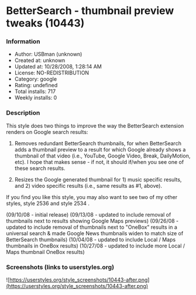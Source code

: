 # BetterSearch - thumbnail preview tweaks (10443)

### Information
- Author: USBman (unknown)
- Created at: unknown
- Updated at: 10/28/2008, 1:28:14 AM
- License: NO-REDISTRIBUTION
- Category: google
- Rating: undefined
- Total installs: 717
- Weekly installs: 0


### Description
This style does two things to improve the way the BetterSearch extension renders on Google search results:

1)  Removes redundant BetterSearch thumbnails, for when BetterSearch adds a thumbnail preview to a result for which Google already shows a thumbnail of that video (i.e., YouTube, Google Video, Break, DailyMotion, etc).  I hope that makes sense - if not, it should if/when you see one of these search results.

2)  Resizes the Google generated thumbnail for 1) music specific results, and 2) video specific results (i.e., same results as #1, above).

If you find you like this style, you may also want to see two of my other styles, style 2536 and style 2534 .

(09/10/08 - initial release)
(09/13/08 - updated to include removal of thumbnails next to results showing Google Maps previews)
(09/26/08 - updated to include removal of thumbnails next to "OneBox" results in a universal search & made Google News thumbnails widen to match size of BetterSearch thumbnails)
(10/04/08 - updated to include Local / Maps thumbnails in OneBox results)
(10/27/08 - updated to include more Local / Maps thumbnail OneBox results)


### Screenshots (links to userstyles.org)
![https://userstyles.org/style_screenshots/10443-after.png](https://userstyles.org/style_screenshots/10443-after.png)


